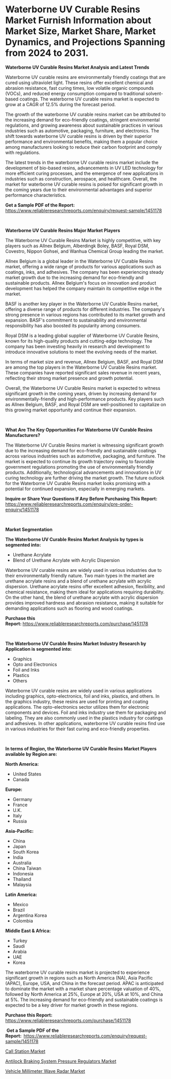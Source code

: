 <p><h1>Waterborne UV Curable Resins Market Furnish Information about Market Size, Market Share, Market Dynamics, and Projections Spanning from 2024 to 2031.</h1></p><p><strong>Waterborne UV Curable Resins Market Analysis and Latest Trends</strong></p>
<p><p>Waterborne UV curable resins are environmentally friendly coatings that are cured using ultraviolet light. These resins offer excellent chemical and abrasion resistance, fast curing times, low volatile organic compounds (VOCs), and reduced energy consumption compared to traditional solvent-based coatings. The waterborne UV curable resins market is expected to grow at a CAGR of 12.5% during the forecast period.</p><p>The growth of the waterborne UV curable resins market can be attributed to the increasing demand for eco-friendly coatings, stringent environmental regulations, and growing awareness about sustainable practices in various industries such as automotive, packaging, furniture, and electronics. The shift towards waterborne UV curable resins is driven by their superior performance and environmental benefits, making them a popular choice among manufacturers looking to reduce their carbon footprint and comply with regulations.</p><p>The latest trends in the waterborne UV curable resins market include the development of bio-based resins, advancements in UV LED technology for more efficient curing processes, and the emergence of new applications in industries such as construction, aerospace, and healthcare. Overall, the market for waterborne UV curable resins is poised for significant growth in the coming years due to their environmental advantages and superior performance characteristics.</p></p>
<p><strong>Get a Sample PDF of the Report:&nbsp;</strong> <a href="https://www.reliableresearchreports.com/enquiry/request-sample/1451178">https://www.reliableresearchreports.com/enquiry/request-sample/1451178</a></p>
<p>&nbsp;</p>
<p><strong>Waterborne UV Curable Resins Major Market Players</strong></p>
<p><p>The Waterborne UV Curable Resins Market is highly competitive, with key players such as Allnex Belgium, Alberdingk Boley, BASF, Royal DSM, Covestro, Nippon Gohsei, and Wanhua Chemical Group leading the market.</p><p>Allnex Belgium is a global leader in the Waterborne UV Curable Resins market, offering a wide range of products for various applications such as coatings, inks, and adhesives. The company has been experiencing steady market growth due to the increasing demand for eco-friendly and sustainable products. Allnex Belgium's focus on innovation and product development has helped the company maintain its competitive edge in the market.</p><p>BASF is another key player in the Waterborne UV Curable Resins market, offering a diverse range of products for different industries. The company's strong presence in various regions has contributed to its market growth and expansion. BASF's commitment to sustainability and environmental responsibility has also boosted its popularity among consumers.</p><p>Royal DSM is a leading global supplier of Waterborne UV Curable Resins, known for its high-quality products and cutting-edge technology. The company has been investing heavily in research and development to introduce innovative solutions to meet the evolving needs of the market.</p><p>In terms of market size and revenue, Allnex Belgium, BASF, and Royal DSM are among the top players in the Waterborne UV Curable Resins market. These companies have reported significant sales revenue in recent years, reflecting their strong market presence and growth potential.</p><p>Overall, the Waterborne UV Curable Resins market is expected to witness significant growth in the coming years, driven by increasing demand for environmentally-friendly and high-performance products. Key players such as Allnex Belgium, BASF, and Royal DSM are well-positioned to capitalize on this growing market opportunity and continue their expansion.</p></p>
<p>&nbsp;</p>
<p><strong>What Are The Key Opportunities For Waterborne UV Curable Resins Manufacturers?</strong></p>
<p><p>The Waterborne UV Curable Resins market is witnessing significant growth due to the increasing demand for eco-friendly and sustainable coatings across various industries such as automotive, packaging, and furniture. The market is expected to continue its growth trajectory owing to favorable government regulations promoting the use of environmentally friendly products. Additionally, technological advancements and innovations in UV curing technology are further driving the market growth. The future outlook for the Waterborne UV Curable Resins market looks promising with a potential for continued expansion, especially in emerging markets.</p></p>
<p><strong>Inquire or Share Your Questions If Any Before Purchasing This Report:</strong> <a href="https://www.reliableresearchreports.com/enquiry/pre-order-enquiry/1451178">https://www.reliableresearchreports.com/enquiry/pre-order-enquiry/1451178</a></p>
<p>&nbsp;</p>
<p><strong>Market Segmentation</strong></p>
<p><strong>The Waterborne UV Curable Resins Market Analysis by types is segmented into:</strong></p>
<p><ul><li>Urethane Acrylate</li><li>Blend of Urethane Acrylate with Acrylic Dispersion</li></ul></p>
<p><p>Waterborne UV curable resins are widely used in various industries due to their environmentally friendly nature. Two main types in the market are urethane acrylate resins and a blend of urethane acrylate with acrylic dispersion. Urethane acrylate resins offer excellent adhesion, flexibility, and chemical resistance, making them ideal for applications requiring durability. On the other hand, the blend of urethane acrylate with acrylic dispersion provides improved hardness and abrasion resistance, making it suitable for demanding applications such as flooring and wood coatings.</p></p>
<p><strong>Purchase this Report:&nbsp;</strong><a href="https://www.reliableresearchreports.com/purchase/1451178">https://www.reliableresearchreports.com/purchase/1451178</a></p>
<p>&nbsp;</p>
<p><strong>The Waterborne UV Curable Resins Market Industry Research by Application is segmented into:</strong></p>
<p><ul><li>Graphics</li><li>Opto and Electronics</li><li>Foil and Inks</li><li>Plastics</li><li>Others</li></ul></p>
<p><p>Waterborne UV curable resins are widely used in various applications including graphics, opto-electronics, foil and inks, plastics, and others. In the graphics industry, these resins are used for printing and coating applications. The opto-electronics sector utilizes them for electronic components and devices. Foil and inks industry use them for packaging and labeling. They are also commonly used in the plastics industry for coatings and adhesives. In other applications, waterborne UV curable resins find use in various industries for their fast curing and eco-friendly properties.</p></p>
<p>&nbsp;</p>
<p><strong>In terms of Region, the Waterborne UV Curable Resins Market Players available by Region are:</strong></p>
<p>
    <p> <strong> North America: </strong>
        <ul>
            <li>United States</li>
            <li>Canada</li>
        </ul>
        </p> 
    <p> <strong> Europe: </strong>
        <ul>
            <li>Germany</li>
            <li>France</li>
            <li>U.K.</li>
            <li>Italy</li>
            <li>Russia</li>
        </ul>
        </p> 
    <p> <strong> Asia-Pacific: </strong>
        <ul>
            <li>China</li>
            <li>Japan</li>
            <li>South Korea</li>
            <li>India</li>
            <li>Australia</li>
            <li>China Taiwan</li>
            <li>Indonesia</li>
            <li>Thailand</li>
            <li>Malaysia</li>
        </ul>
        </p> 
    <p> <strong> Latin America: </strong>
        <ul>
            <li>Mexico</li>
            <li>Brazil</li>
            <li>Argentina Korea</li>
            <li>Colombia</li>
        </ul>
        </p> 
    <p> <strong> Middle East & Africa: </strong>
        <ul>
            <li>Turkey</li>
            <li>Saudi</li>
            <li>Arabia</li>
            <li>UAE</li>
            <li>Korea</li>
        </ul>
    </p>
    </p>
<p><p>The waterborne UV curable resins market is projected to experience significant growth in regions such as North America (NA), Asia Pacific (APAC), Europe, USA, and China in the forecast period. APAC is anticipated to dominate the market with a market share percentage valuation of 40%, followed by North America at 25%, Europe at 20%, USA at 10%, and China at 5%. The increasing demand for eco-friendly and sustainable coatings is expected to be a key driver for market growth in these regions.</p></p>
<p><strong>Purchase this Report: </strong><a href="https://www.reliableresearchreports.com/purchase/1451178">https://www.reliableresearchreports.com/purchase/1451178</a></p>
<p>&nbsp;<strong>Get a Sample PDF of the Report:&nbsp;&nbsp;</strong><a href="https://www.reliableresearchreports.com/enquiry/request-sample/1451178">https://www.reliableresearchreports.com/enquiry/request-sample/1451178</a></p>
<p><strong></strong></p>
<p><p><a href="https://view.publitas.com/reportprime-1/call-station-market-size-and-growth-market-segmentation-regional-and-country-breakdowns-and-market-trends-for-period-from-2023-2030/">Call Station Market</a></p><p><a href="https://view.publitas.com/reportprime-1/antilock-braking-system-pressure-regulators-market-size-2023-2030-global-industrial-analysis-key-geographical-regions-market-share-top-key-players-product-types-and-forecast-research-report/">Antilock Braking System Pressure Regulators Market</a></p><p><a href="https://view.publitas.com/reportprime-1/vehicle-millimeter-wave-radar-market-size-evaluating-its-market-trends-growth-and-projections-2023-2030/">Vehicle Millimeter Wave Radar Market</a></p></p>